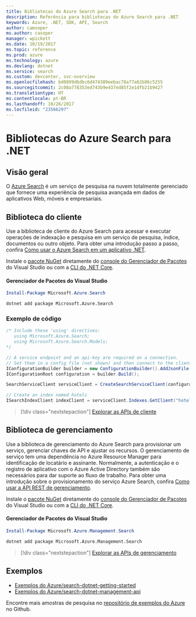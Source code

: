 ```yaml
---
title: Bibliotecas do Azure Search para .NET
description: Referência para bibliotecas do Azure Search para .NET
keywords: Azure, .NET, SDK, API, Search
author: camsoper
ms.author: casoper
manager: wpickett
ms.date: 10/19/2017
ms.topic: reference
ms.prod: azure
ms.technology: azure
ms.devlang: dotnet
ms.service: search
ms.custom: devcenter, svc-overview
ms.openlocfilehash: bd0899d6dbc6d474389eebac78a77a62b86c5255
ms.sourcegitcommit: 2c08a778353ed743b9e437ed85f2e1dfb21b9427
ms.translationtype: HT
ms.contentlocale: pt-BR
ms.lasthandoff: 10/26/2017
ms.locfileid: "23566297"
---
```

# <a name="azure-search-libraries-for-net"></a>Bibliotecas do Azure Search para .NET

## <a name="overview"></a>Visão geral

O [Azure Search](https://docs.microsoft.com/azure/search/search-what-is-azure-search) é um serviço de pesquisa na nuvem totalmente gerenciado que fornece uma experiência de pesquisa avançada em dados de aplicativos Web, móveis e empresariais.

## <a name="client-library"></a>Biblioteca do cliente

Use a biblioteca de cliente do Azure Search para acessar e executar operações de indexação e pesquisa em um serviço de pesquisa, índice, documentos ou outro objeto. Para obter uma introdução passo a passo, confira [Como usar o Azure Search em um aplicativo .NET](https://docs.microsoft.com/azure/search/search-howto-dotnet-sdk).

Instale o [pacote NuGet](https://www.nuget.org/packages/Microsoft.Azure.Search) diretamente do [console do Gerenciador de Pacotes][PackageManager] do Visual Studio ou com a [CLI do .NET Core][DotNetCLI].

#### <a name="visual-studio-package-manager"></a>Gerenciador de Pacotes do Visual Studio

```powershell
Install-Package Microsoft.Azure.Search
```

```bash
dotnet add package Microsoft.Azure.Search
```

### <a name="code-example"></a>Exemplo de código

```csharp
/* Include these 'using' directives:
   using Microsoft.Azure.Search;
   using Microsoft.Azure.Search.Models;
*/

// A service endpoint and an api-key are required on a connection.
// Set them in a config file (not shown) and then connect to the client.
IConfigurationBuilder builder = new ConfigurationBuilder().AddJsonFile("appsettings.json");
IConfigurationRoot configuration = builder.Build();

SearchServiceClient serviceClient = CreateSearchServiceClient(configuration);

// Create an index named hotels
ISearchIndexClient indexClient = serviceClient.Indexes.GetClient("hotels");

```

> [!div class="nextstepaction"]
> [Explorar as APIs de cliente](/dotnet/api/overview/azure/search/client)


## <a name="management-library"></a>Biblioteca de gerenciamento

Use a biblioteca de gerenciamento do Azure Search para provisionar um serviço, gerenciar chaves de API e ajustar os recursos. O gerenciamento de serviço tem uma dependência no Azure Resource Manager para identificação de locatário e assinante. Normalmente, a autenticação e o registro de aplicativo com o Azure Active Directory também são necessários para dar suporte ao fluxo de trabalho. Para obter uma introdução sobre o provisionamento do serviço Azure Search, confira [Como usar a API REST de gerenciamento](https://docs.microsoft.com/rest/api/searchmanagement/search-howto-management-rest-api).

Instale o [pacote NuGet](https://www.nuget.org/packages/Microsoft.Azure.Management.Search) diretamente do [console do Gerenciador de Pacotes][PackageManager] do Visual Studio ou com a [CLI do .NET Core][DotNetCLI].

#### <a name="visual-studio-package-manager"></a>Gerenciador de Pacotes do Visual Studio

```powershell
Install-Package Microsoft.Azure.Management.Search
```

```bash
dotnet add package Microsoft.Azure.Management.Search
```

> [!div class="nextstepaction"]
> [Explorar as APIs de gerenciamento](/dotnet/api/overview/azure/search/management)

## <a name="samples"></a>Exemplos

 + [Exemplos do Azure/search-dotnet-getting-started](https://github.com/Azure-Samples/search-dotnet-getting-started)
 + [Exemplos do Azure/search-dotnet-management-api](https://github.com/Azure-Samples/search-dotnet-management-api)

Encontre mais amostras de pesquisa no [repositório de exemplos do Azure](https://github.com/Azure-Samples/) no Github.

[PackageManager]: https://docs.microsoft.com/nuget/tools/package-manager-console
[DotNetCLI]: https://docs.microsoft.com/dotnet/core/tools/dotnet-add-package

